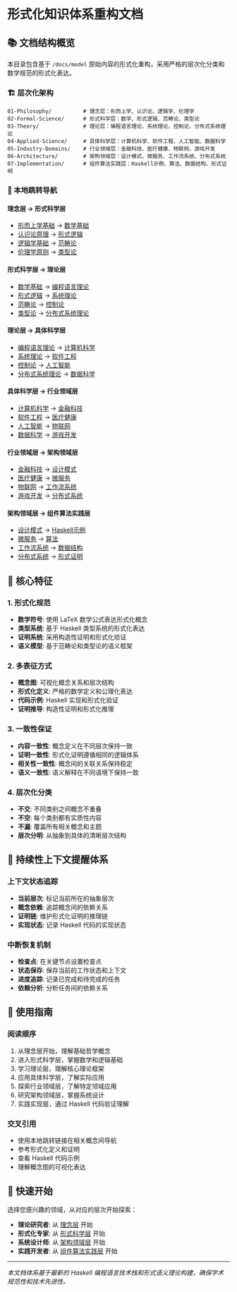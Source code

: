 # 形式化知识体系重构文档

## 📚 文档结构概览

本目录包含基于 `/docs/model` 原始内容的形式化重构，采用严格的层次化分类和数学规范的形式化表达。

### 🏗️ 层次化架构

```text
01-Philosophy/          # 理念层：形而上学、认识论、逻辑学、伦理学
02-Formal-Science/      # 形式科学层：数学、形式逻辑、范畴论、类型论
03-Theory/              # 理论层：编程语言理论、系统理论、控制论、分布式系统理论
04-Applied-Science/     # 具体科学层：计算机科学、软件工程、人工智能、数据科学
05-Industry-Domains/    # 行业领域层：金融科技、医疗健康、物联网、游戏开发
06-Architecture/        # 架构领域层：设计模式、微服务、工作流系统、分布式系统
07-Implementation/      # 组件算法实践层：Haskell示例、算法、数据结构、形式证明
```

### 🔗 本地跳转导航

#### 理念层 → 形式科学层

- [形而上学基础](../01-Philosophy/01-Metaphysics/README.md) → [数学基础](../02-Formal-Science/01-Mathematics/README.md)
- [认识论原理](../01-Philosophy/02-Epistemology/README.md) → [形式逻辑](../02-Formal-Science/02-Formal-Logic/README.md)
- [逻辑学基础](../01-Philosophy/03-Logic/README.md) → [范畴论](../02-Formal-Science/03-Category-Theory/README.md)
- [伦理学原则](../01-Philosophy/04-Ethics/README.md) → [类型论](../02-Formal-Science/04-Type-Theory/README.md)

#### 形式科学层 → 理论层

- [数学基础](../02-Formal-Science/01-Mathematics/README.md) → [编程语言理论](../03-Theory/01-Programming-Language-Theory/README.md)
- [形式逻辑](../02-Formal-Science/02-Formal-Logic/README.md) → [系统理论](../03-Theory/02-System-Theory/README.md)
- [范畴论](../02-Formal-Science/03-Category-Theory/README.md) → [控制论](../03-Theory/03-Control-Theory/README.md)
- [类型论](../02-Formal-Science/04-Type-Theory/README.md) → [分布式系统理论](../03-Theory/04-Distributed-Systems-Theory/README.md)

#### 理论层 → 具体科学层

- [编程语言理论](../03-Theory/01-Programming-Language-Theory/README.md) → [计算机科学](../04-Applied-Science/01-Computer-Science/README.md)
- [系统理论](../03-Theory/02-System-Theory/README.md) → [软件工程](../04-Applied-Science/02-Software-Engineering/README.md)
- [控制论](../03-Theory/03-Control-Theory/README.md) → [人工智能](../04-Applied-Science/03-Artificial-Intelligence/README.md)
- [分布式系统理论](../03-Theory/04-Distributed-Systems-Theory/README.md) → [数据科学](../04-Applied-Science/04-Data-Science/README.md)

#### 具体科学层 → 行业领域层

- [计算机科学](../04-Applied-Science/01-Computer-Science/README.md) → [金融科技](../05-Industry-Domains/01-FinTech/README.md)
- [软件工程](../04-Applied-Science/02-Software-Engineering/README.md) → [医疗健康](../05-Industry-Domains/02-Healthcare/README.md)
- [人工智能](../04-Applied-Science/03-Artificial-Intelligence/README.md) → [物联网](../05-Industry-Domains/03-IoT/README.md)
- [数据科学](../04-Applied-Science/04-Data-Science/README.md) → [游戏开发](../05-Industry-Domains/04-Game-Development/README.md)

#### 行业领域层 → 架构领域层

- [金融科技](../05-Industry-Domains/01-FinTech/README.md) → [设计模式](../06-Architecture/01-Design-Patterns/README.md)
- [医疗健康](../05-Industry-Domains/02-Healthcare/README.md) → [微服务](../06-Architecture/02-Microservices/README.md)
- [物联网](../05-Industry-Domains/03-IoT/README.md) → [工作流系统](../06-Architecture/03-Workflow-Systems/README.md)
- [游戏开发](../05-Industry-Domains/04-Game-Development/README.md) → [分布式系统](../06-Architecture/04-Distributed-Systems/README.md)

#### 架构领域层 → 组件算法实践层

- [设计模式](../06-Architecture/01-Design-Patterns/README.md) → [Haskell示例](../07-Implementation/01-Haskell-Examples/README.md)
- [微服务](../06-Architecture/02-Microservices/README.md) → [算法](../07-Implementation/02-Algorithms/README.md)
- [工作流系统](../06-Architecture/03-Workflow-Systems/README.md) → [数据结构](../07-Implementation/03-Data-Structures/README.md)
- [分布式系统](../06-Architecture/04-Distributed-Systems/README.md) → [形式证明](../07-Implementation/04-Formal-Proofs/README.md)

## 🎯 核心特征

### 1. 形式化规范

- **数学符号**: 使用 LaTeX 数学公式表达形式化概念
- **类型系统**: 基于 Haskell 类型系统的形式化表达
- **证明系统**: 采用构造性证明和形式化验证
- **语义模型**: 基于范畴论和类型论的语义框架

### 2. 多表征方式

- **概念图**: 可视化概念关系和层次结构
- **形式化定义**: 严格的数学定义和公理化表达
- **代码示例**: Haskell 实现和形式化验证
- **证明推导**: 构造性证明和形式化推理

### 3. 一致性保证

- **内容一致性**: 概念定义在不同层次保持一致
- **证明一致性**: 形式化证明遵循相同的逻辑体系
- **相关性一致性**: 概念间的关联关系保持稳定
- **语义一致性**: 语义解释在不同语境下保持一致

### 4. 层次化分类

- **不交**: 不同类别之间概念不重叠
- **不空**: 每个类别都有实质性内容
- **不漏**: 覆盖所有相关概念和主题
- **层次分明**: 从抽象到具体的清晰层次结构

## 🔄 持续性上下文提醒体系

### 上下文状态追踪

- **当前层次**: 标记当前所在的抽象层次
- **概念依赖**: 追踪概念间的依赖关系
- **证明链**: 维护形式化证明的推理链
- **实现状态**: 记录 Haskell 代码的实现状态

### 中断恢复机制

- **检查点**: 在关键节点设置检查点
- **状态保存**: 保存当前的工作状态和上下文
- **进度追踪**: 记录已完成和待完成的任务
- **依赖分析**: 分析任务间的依赖关系

## 📖 使用指南

### 阅读顺序

1. 从理念层开始，理解基础哲学概念
2. 进入形式科学层，掌握数学和逻辑基础
3. 学习理论层，理解核心理论框架
4. 应用具体科学层，了解实际应用
5. 探索行业领域层，了解特定领域应用
6. 研究架构领域层，掌握系统设计
7. 实践实现层，通过 Haskell 代码验证理解

### 交叉引用

- 使用本地跳转链接在相关概念间导航
- 参考形式化定义和证明
- 查看 Haskell 代码示例
- 理解概念图的可视化表达

## 🚀 快速开始

选择您感兴趣的领域，从对应的层次开始探索：

- **理论研究者**: 从 [理念层](../01-Philosophy/README.md) 开始
- **形式化专家**: 从 [形式科学层](../02-Formal-Science/README.md) 开始
- **系统设计师**: 从 [架构领域层](../06-Architecture/README.md) 开始
- **实践开发者**: 从 [组件算法实践层](../07-Implementation/README.md) 开始

---

*本文档体系基于最新的 Haskell 编程语言技术栈和形式语义理论构建，确保学术规范性和技术先进性。*
